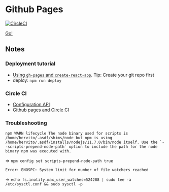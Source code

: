 # Github Pages

[![CircleCI](https://circleci.com/gh/hervit0/github-pages/tree/master.svg?style=svg)](https://circleci.com/gh/hervit0/github-pages/tree/master)

[Go!](http://hervit0.github.io/github-pages)

## Notes

### Deployment tutorial

- [Using `gh-pages` and `create-react-app`](https://github.com/gitname/react-gh-pages). Tip: Create your git repo first
- deploy: `npm run deploy`

### Circle CI

- [Configuration API](https://circleci.com/docs/2.0/configuration-reference/)
- [Github pages and Circle CI](https://blog.frederikring.com/articles/deploying-github-pages-circle-ci/)

### Troubleshooting

```
npm WARN lifecycle The node binary used for scripts is /home/hervito/.asdf/shims/node but npm is using /home/hervito/.asdf/installs/nodejs/11.7.0/bin/node itself. Use the `--scripts-prepend-node-path` option to include the path for the node binary npm was executed with.
```
=> `npm config set scripts-prepend-node-path true`

```
Error: ENOSPC: System limit for number of file watchers reached
```
=> `echo fs.inotify.max_user_watches=524288 | sudo tee -a /etc/sysctl.conf && sudo sysctl -p`
